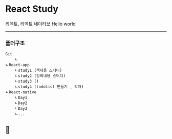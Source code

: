 # React Study
리엑트, 리엑트 네이티브 Hello world

---

### 폴더구조

```
Git
    ㄴ
ㄴReact-app
    ㄴstudy1 (책내용 스터디)
    ㄴstudy2 (강의내용 스터디)
    ㄴstudy3 ()
    ㄴstudy4 (todoList 만들기 _ 각자)
ㄴReact-native
    ㄴDay1
    ㄴDay2
    ㄴDay3
    ㄴ...
```



---